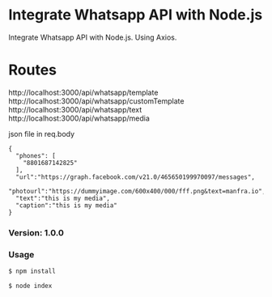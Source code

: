 # Integrate Whatsapp API with Node.js

Integrate Whatsapp API with Node.js. Using Axios.

# Routes
http://localhost:3000/api/whatsapp/template
http://localhost:3000/api/whatsapp/customTemplate
http://localhost:3000/api/whatsapp/text
http://localhost:3000/api/whatsapp/media


json file in req.body 
```
{
  "phones": [
    "8801687142825"
  ],
  "url":"https://graph.facebook.com/v21.0/465650199970097/messages",
  "photourl":"https://dummyimage.com/600x400/000/fff.png&text=manfra.io",
  "text":"this is my media",
  "caption":"this is my media"
}

```

### Version: 1.0.0

### Usage

```sh
$ npm install
```

```sh
$ node index
```